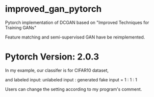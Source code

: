 # improved_gan_pytorch
Pytorch implementation of DCGAN based on "Improved Techniques for Training GANs"

Feature matching and semi-supervised GAN have be reimplemented.

# Pytorch Version: 2.0.3

In my example, our classifer is for CIFAR10 dataset,

and labeled input: unlabeled input : generated fake input = 1 : 1 : 1

Users can change the setting according to my program's comment.




